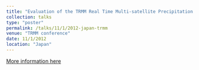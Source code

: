 ```yaml
---
title: "Evaluation of the TRMM Real Time Multi-satellite Precipitation Analysis for Macro Scale Hydrologic Prediction"
collection: talks
type: "poster"
permalink: /talks/11/1/2012-japan-trmm
venue: "TRMM conference"
date: 11/1/2012
location: "Japan"
---
```


[More information here](https://1drv.ms/b/s!Ao47KtQYIZUrsTsc6MGwxNHdX_sC?e=0r2Q7t)
